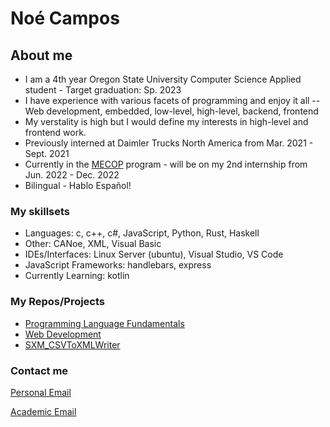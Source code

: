 <h1>Noé Campos </h1>
<h2>About me</h2>
<ul>
  <li>I am a 4th year Oregon State University Computer Science Applied student - Target graduation: Sp. 2023</li>
  <li>I have experience with various facets of programming and enjoy it all -- Web development, embedded, low-level, high-level, backend, frontend</li>
  <li>My verstality is high but I would define my interests in high-level and frontend work. </li>
  <li>Previously interned at Daimler Trucks North America from Mar. 2021 - Sept. 2021</li>
  <li>Currently in the <a href = "https://www.mecopinc.org/">MECOP</a> program - will be on my 2nd internship from Jun. 2022 - Dec. 2022</li>
  <li>Bilingual - Hablo Español!</li>
</ul>
<h3>
  My skillsets
</h3>
<ul>
  <li>Languages: c, c++, c#, JavaScript, Python, Rust, Haskell</li>
  <li>Other: CANoe, XML, Visual Basic</li>
  <li>IDEs/Interfaces: Linux Server (ubuntu), Visual Studio, VS Code</li>
  <li>JavaScript Frameworks: handlebars, express</li>
  <li>Currently Learning: kotlin</li>
</ul>
<h3>
  My Repos/Projects
</h3>
<ul>
  <li><a href = "https://github.com/ncamposp/cs381">Programming Language Fundamentals</a></li>
  <li><a href = "https://github.com/ncamposp/cs290">Web Development</a></li>
  <li><a href = "https://github.com/ncamposp/SXM_CSVToXMLWriter">SXM_CSVToXMLWriter</a></li>
</ul>
<h3>
  Contact me
</h3>

<p>
<a href = "mailto: campos.m.noe@gmail.com">Personal Email</a>
</p>

<p>
    <a href = "mailto: camposn@oregonstate.edu">Academic Email</a>
</p>

<!--
**ncamposp/ncamposp** is a ✨ _special_ ✨ repository because its `README.md` (this file) appears on your GitHub profile.

Here are some ideas to get you started:

- 🔭 I’m currently working on ...
- 🌱 I’m currently learning ...
- 👯 I’m looking to collaborate on ...
- 🤔 I’m looking for help with ...
- 💬 Ask me about ...
- 📫 How to reach me: ...
- 😄 Pronouns: ...
- ⚡ Fun fact: ...
-->
